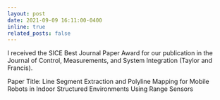 ```yaml
---
layout: post
date: 2021-09-09 16:11:00-0400
inline: true
related_posts: false
---
```

I received the SICE Best Journal Paper Award for our publication in the Journal of Control, Measurements, and System Integration (Taylor and Francis).


Paper Title: Line Segment Extraction and Polyline Mapping for Mobile Robots in Indoor Structured Environments Using Range Sensors